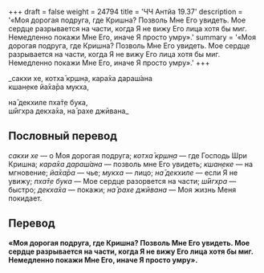 +++
draft = false
weight = 24794
title = 'ЧЧ Антйа 19.37'
description = '«Моя дорогая подруга, где Кришна? Позволь Мне Его увидеть. Мое сердце разрывается на части, когда Я не вижу Его лица хотя бы миг. Немедленно покажи Мне Его, иначе Я просто умру».'
summary = '«Моя дорогая подруга, где Кришна? Позволь Мне Его увидеть. Мое сердце разрывается на части, когда Я не вижу Его лица хотя бы миг. Немедленно покажи Мне Его, иначе Я просто умру».'
+++

_сакхи хе, котха̄ кр̣шн̣а, кара̄ха дараш́ана  
кшан̣еке йа̄ха̄ра мукха,  
  
на̄ декхиле пха̄т̣е бука,  
ш́ӣгхра декха̄ха, на̄ рахе джӣвана_

## Пословный перевод

_сакхи_ _хе_ — о Моя дорогая подруга; _котха̄_ _кр̣шн̣а_ — где Господь Шри Кришна; _кара̄ха_ _дараш́ана_ — позволь мне Его увидеть; _кшан̣еке_ — на мгновение; _йа̄ха̄ра_ — чье; _мукха_ — лицо; _на̄_ _декхиле_ — если Я не увижу; _пха̄т̣е_ _бука_ — Мое сердце разорвется на части; _ш́ӣгхра_ — быстро; _декха̄ха_ — покажи; _на̄_ _рахе_ _джӣвана_ — Моя жизнь Меня покидает.

## Перевод

**«Моя дорогая подруга, где Кришна? Позволь Мне Его увидеть. Мое сердце разрывается на части, когда Я не вижу Его лица хотя бы миг. Немедленно покажи Мне Его, иначе Я просто умру».**
